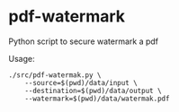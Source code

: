 # pdf-watermark
Python script to secure watermark a pdf

Usage:

```
./src/pdf-watermak.py \
    --source=$(pwd)/data/input \
    --destination=$(pwd)/data/output \
    --watermark=$(pwd)/data/watermak.pdf
```
